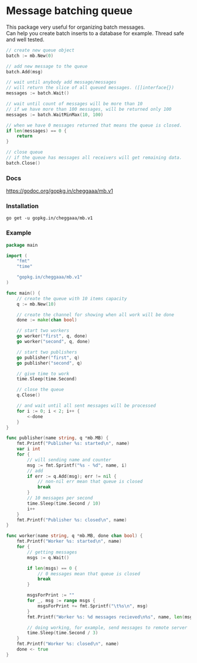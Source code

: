 # Message batching queue
This package very useful for organizing batch messages.   
Can help you create batch inserts to a database for example. Thread safe and well tested.   

```Go
// create new queue object
batch := mb.New(0)

// add new message to the queue
batch.Add(msg)

// wait until anybody add message/messages
// will return the slice of all queued messages. ([]interface{})
messages := batch.Wait()

// wait until count of messages will be more than 10
// if we have more than 100 messages, will be returned only 100
messages := batch.WaitMinMax(10, 100)

// when we have 0 messages returned that means the queue is closed.
if len(messages) == 0 {
	return
}

// close queue
// if the queue has messages all receivers will get remaining data.
batch.Close()
```

### Docs ###
https://godoc.org/gopkg.in/cheggaaa/mb.v1
### Installation ###
```go get -u gopkg.in/cheggaaa/mb.v1```

### Example ###
```Go
package main

import (
	"fmt"
	"time"

	"gopkg.in/cheggaaa/mb.v1"
)

func main() {
	// create the queue with 10 items capacity
	q := mb.New(10)

	// create the channel for showing when all work will be done
	done := make(chan bool)

	// start two workers
	go worker("first", q, done)
	go worker("second", q, done)

	// start two publishers
	go publisher("first", q)
	go publisher("second", q)

	// give time to work
	time.Sleep(time.Second)

	// close the queue
	q.Close()

	// and wait until all sent messages will be processed
	for i := 0; i < 2; i++ {
		<-done
	}
}

func publisher(name string, q *mb.MB) {
	fmt.Printf("Publisher %s: started\n", name)
	var i int
	for {
		// will sending name and counter
		msg := fmt.Sprintf("%s - %d", name, i)
		// add
		if err := q.Add(msg); err != nil {
			// non-nil err mean that queue is closed
			break
		}
		// 10 messages per second
		time.Sleep(time.Second / 10)
		i++
	}
	fmt.Printf("Publisher %s: closed\n", name)
}

func worker(name string, q *mb.MB, done chan bool) {
	fmt.Printf("Worker %s: started\n", name)
	for {
		// getting messages
		msgs := q.Wait()

		if len(msgs) == 0 {
			// 0 messages mean that queue is closed
			break
		}

		msgsForPrint := ""
		for _, msg := range msgs {
			msgsForPrint += fmt.Sprintf("\t%s\n", msg)
		}
		fmt.Printf("Worker %s: %d messages recieved\n%s", name, len(msgs), msgsForPrint)

		// doing working, for example, send messages to remote server
		time.Sleep(time.Second / 3)
	}
	fmt.Printf("Worker %s: closed\n", name)
	done <- true
}

```

